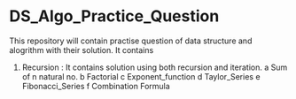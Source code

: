 # DS_Algo_Practice_Question

This repository will contain practise question of data structure and alogrithm with their solution.
It contains

1. Recursion : It contains solution using both recursion and iteration.
   a Sum of n natural no.
   b Factorial
   c Exponent_function
   d Taylor_Series
   e Fibonacci_Series
   f Combination Formula
